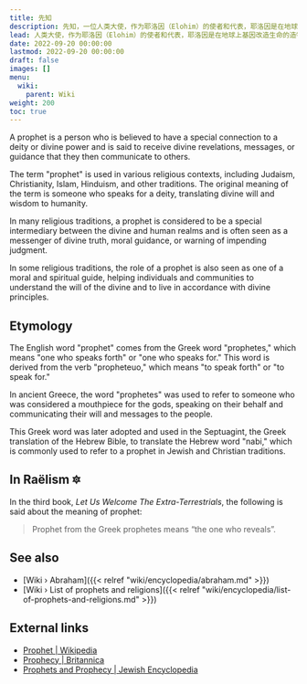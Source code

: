 ```yaml
---
title: 先知
description: 先知，一位人类大使，作为耶洛因（Elohim）的使者和代表，耶洛因是在地球上基因改造生命的造物主文明。纵观历史，许多人被选为先知。他们每个人要么完全激发了一场新的宗教运动，要么至少留下了书面或口头传统。无论哪种情况，最终都会为地球上埃洛希米亚遗产的保存和塑造做出贡献。
lead: 人类大使，作为耶洛因（Elohim）的使者和代表，耶洛因是在地球上基因改造生命的造物主文明。纵观历史，许多人被选为先知。他们每个人要么完全激发了一场新的宗教运动，要么至少留下了书面或口头传统。无论哪种情况，最终都会为地球上埃洛希米亚遗产的保存和塑造做出贡献。
date: 2022-09-20 00:00:00
lastmod: 2022-09-20 00:00:00
draft: false
images: []
menu:
  wiki:
    parent: Wiki
weight: 200
toc: true
---
```


A prophet is a person who is believed to have a special connection to a deity or divine power and is said to receive divine revelations, messages, or guidance that they then communicate to others.

The term "prophet" is used in various religious contexts, including Judaism, Christianity, Islam, Hinduism, and other traditions. The original meaning of the term is someone who speaks for a deity, translating divine will and wisdom to humanity.

In many religious traditions, a prophet is considered to be a special intermediary between the divine and human realms and is often seen as a messenger of divine truth, moral guidance, or warning of impending judgment.

In some religious traditions, the role of a prophet is also seen as one of a moral and spiritual guide, helping individuals and communities to understand the will of the divine and to live in accordance with divine principles.

## Etymology

The English word "prophet" comes from the Greek word "prophetes," which means "one who speaks forth" or "one who speaks for." This word is derived from the verb "propheteuo," which means "to speak forth" or "to speak for."

In ancient Greece, the word "prophetes" was used to refer to someone who was considered a mouthpiece for the gods, speaking on their behalf and communicating their will and messages to the people.

This Greek word was later adopted and used in the Septuagint, the Greek translation of the Hebrew Bible, to translate the Hebrew word "nabi," which is commonly used to refer to a prophet in Jewish and Christian traditions.

## In Raëlism 🔯

In the third book, _Let Us Welcome The Extra-Terrestrials_, the following is said about the meaning of prophet:

> Prophet from the Greek prophetes means “the one who reveals”.

## See also

- [Wiki › Abraham]({{< relref "wiki/encyclopedia/abraham.md" >}})
- [Wiki › List of prophets and religions]({{< relref "wiki/encyclopedia/list-of-prophets-and-religions.md" >}})

## External links

- [Prophet | Wikipedia](https://en.wikipedia.org/wiki/Prophet)
- [Prophecy | Britannica](https://www.britannica.com/topic/prophecy)
- [Prophets and Prophecy | Jewish Encyclopedia](https://www.jewishencyclopedia.com/articles/12389-prophets-and-prophecy)